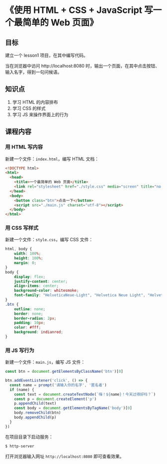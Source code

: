 # 《使用 HTML + CSS + JavaScript 写一个最简单的 Web 页面》

## 目标

建立一个 lesson1 项目，在其中编写代码。

当在浏览器中访问 http://localhost:8080 时，输出一个页面，在其中点击按钮、输入名字，得到一句问候语。

## 知识点

1. 学习 HTML 的内容排布
2. 学习 CSS 的样式
3. 学习 JS 来操作界面上的行为

## 课程内容

### 用 HTML 写内容

新建一个文件：`index.html`，编写 HTML 文档：

```HTML
<!DOCTYPE html>
<html>
  <head>
    <title>一个最简单的 Web 页面</title>
    <link rel="stylesheet" href="./style.css" media="screen" title="no title" charset="utf-8">
  </head>
  <body>
    <button class="btn">点击一下</button>
    <script src="./main.js" charset="utf-8"></script>
  </body>
</html>


```

### 用 CSS 写样式

新建一个文件：`style.css`，编写 CSS 文件：

```CSS
html, body {
    width: 100%;
    height: 100%;
    margin: 0;
}
body {
    display: flex;
    justify-content: center;
    align-items: center;
    background-color: whitesmoke;
    font-family: "HelveticaNeue-Light", "Helvetica Neue Light", "Helvetica Neue", Helvetica, Arial, "Lucida Grande", sans-serif;
}
.btn {
    outline: none;
    border: none;
    border-radius: 2px;
    padding: 10px;
    color: #fff;
    background: indianred;
}
```

### 用 JS 写行为

新建一个文件：`main.js`，编写 JS 文件：

```JavaScript
const btn = document.getElementsByClassName('btn')[0]

btn.addEventListener('click', () => {
  const name = prompt('请输入你的名字', '匿名者')
  if (name) {
    const text = document.createTextNode(`嗨！${name}！今天过得好吗？`)
    const p = document.createElement('p')
    p.appendChild(text)
    const body = document.getElementsByTagName('body')[0]
    body.removeChild(btn)
    body.appendChild(p)
  }
})
```

在项目目录下启动服务：

```bash
$ http-server
```

打开浏览器输入网址 `http://localhost:8080` 即可查看效果。
